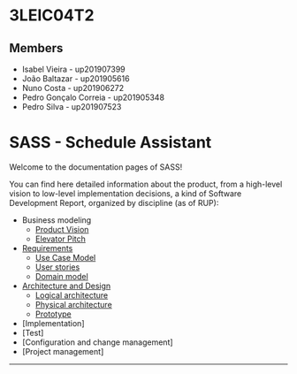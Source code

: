 # 3LEIC04T2

## Members

 - Isabel Vieira - up201907399
 - João Baltazar - up201905616
 - Nuno Costa - up201906272
 - Pedro Gonçalo Correia - up201905348
 - Pedro Silva - up201907523

# SASS - Schedule Assistant

Welcome to the documentation pages of SASS!

You can find here detailed information about the product, from a high-level vision to low-level implementation decisions, a kind of Software Development Report, organized by discipline (as of RUP): 

* Business modeling 
  * [Product Vision](https://github.com/LEIC-ES-2021-22/3LEIC04T2/blob/main/docs/product_vision.md)
  * [Elevator Pitch](https://github.com/LEIC-ES-2021-22/3LEIC04T2/blob/main/docs/elevator_pitch.md)
* [Requirements](https://github.com/LEIC-ES-2021-22/3LEIC04T2/blob/main/docs/requirements.md)
  * [Use Case Model](https://github.com/LEIC-ES-2021-22/3LEIC04T2/blob/main/docs/requirements.md#use-case-model)
  * [User stories](https://github.com/LEIC-ES-2021-22/3LEIC04T2/issues?q=label%3A%22user+story%22+sort%3Aupdated-desc+)
  * [Domain model](https://github.com/LEIC-ES-2021-22/3LEIC04T2/blob/main/docs/requirements.md#domain-model)
* [Architecture and Design](https://github.com/LEIC-ES-2021-22/3LEIC04T2/blob/main/docs/architecture_and_design.md)
  * [Logical architecture](https://github.com/LEIC-ES-2021-22/3LEIC04T2/blob/main/docs/architecture_and_design.md#logical-architecture)
  * [Physical architecture](https://github.com/LEIC-ES-2021-22/3LEIC04T2/blob/main/docs/architecture_and_design.md#physical-architecture)
  * [Prototype](https://github.com/LEIC-ES-2021-22/3LEIC04T2/blob/main/docs/architecture_and_design.md#vertical-prototype)
* [Implementation]
* [Test]
* [Configuration and change management]
* [Project management]

---
